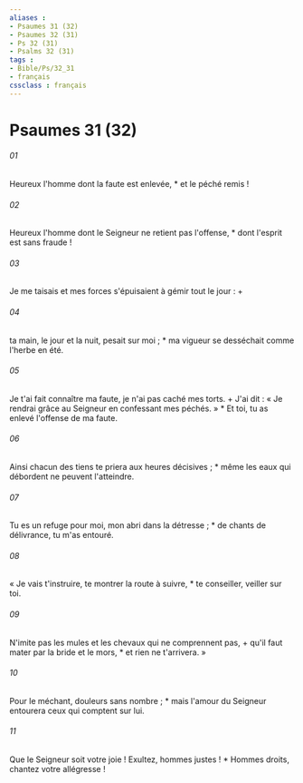 ```yaml
---
aliases : 
- Psaumes 31 (32)
- Psaumes 32 (31)
- Ps 32 (31)
- Psalms 32 (31)
tags : 
- Bible/Ps/32_31
- français
cssclass : français
---
```


# Psaumes 31 (32)

###### 01
Heureux l'homme dont la faute est enlevée, * et le péché remis !
###### 02
Heureux l'homme dont le Seigneur ne retient pas l'offense, * dont l'esprit est sans fraude !
###### 03
Je me taisais et mes forces s'épuisaient à gémir tout le jour : +
###### 04
ta main, le jour et la nuit, pesait sur moi ; * ma vigueur se desséchait comme l'herbe en été.
###### 05
Je t'ai fait connaître ma faute, je n'ai pas caché mes torts. + J'ai dit : « Je rendrai grâce au Seigneur en confessant mes péchés. » * Et toi, tu as enlevé l'offense de ma faute.
###### 06
Ainsi chacun des tiens te priera aux heures décisives ; * même les eaux qui débordent ne peuvent l'atteindre.
###### 07
Tu es un refuge pour moi, mon abri dans la détresse ; * de chants de délivrance, tu m'as entouré.
###### 08
« Je vais t'instruire, te montrer la route à suivre, * te conseiller, veiller sur toi.
###### 09
N'imite pas les mules et les chevaux qui ne comprennent pas, + qu'il faut mater par la bride et le mors, * et rien ne t'arrivera. »
###### 10
Pour le méchant, douleurs sans nombre ; * mais l'amour du Seigneur entourera ceux qui comptent sur lui.
###### 11
Que le Seigneur soit votre joie ! Exultez, hommes justes ! * Hommes droits, chantez votre allégresse !
